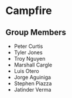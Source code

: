 # Campfire

## Group Members
* Peter Curtis
* Tyler Jones
* Troy Nguyen
* Marshall Cargle
* Luis Otero
* Jorge Aguiniga
* Stephen Piazza
* Jatinder Verma


